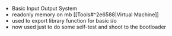 - Basic Input Output System
- readonly memory on mb [[Tools#^2e6588|Virtual Machine]]
- used to export library function for basic i/o
- now used just to do some self-test and shoot to the bootloader